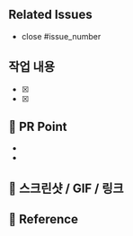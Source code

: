 ## Related Issues

- close #issue_number

## 작업 내용

- [x]
- [x]

## 📌 PR Point

-
-

## 👀 스크린샷 / GIF / 링크

## 🔬 Reference
